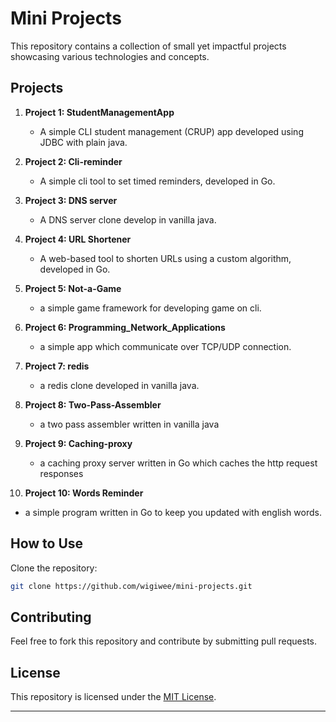# Mini Projects

This repository contains a collection of small yet impactful projects showcasing various technologies and concepts.

## Projects

1. **Project 1: StudentManagementApp**
   - A simple CLI student management (CRUP) app developed using JDBC with plain java.

2. **Project 2: Cli-reminder**
   - A simple cli tool to set timed reminders, developed in Go.

3. **Project 3: DNS server**
   - A DNS server clone develop in vanilla java.

4. **Project 4: URL Shortener**
   - A web-based tool to shorten URLs using a custom algorithm, developed in Go.

5. **Project 5: Not-a-Game**
   - a simple game framework for developing game on cli.

6. **Project 6: Programming_Network_Applications**
   - a simple app which communicate over TCP/UDP connection.

7. **Project 7: redis**
   - a redis clone developed in vanilla java.
  
8. **Project 8: Two-Pass-Assembler**
   - a two pass assembler written in vanilla java

9. **Project 9: Caching-proxy**
   - a caching proxy server written in Go which caches the http request responses
10. **Project 10: Words Reminder**
   - a simple program written in Go to keep you updated with english words.
## How to Use
Clone the repository:
   ```bash
   git clone https://github.com/wigiwee/mini-projects.git
   ```

## Contributing
Feel free to fork this repository and contribute by submitting pull requests.

## License
This repository is licensed under the [MIT License](LICENSE).

---
